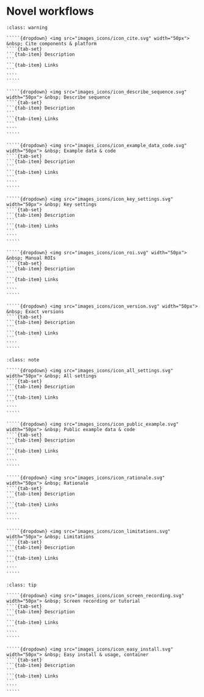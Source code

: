 # Novel workflows

``````{admonition} Minimal 
:class: warning

`````{dropdown} <img src="images_icons/icon_cite.svg" width="50px"> &nbsp; Cite components & platform
````{tab-set}
```{tab-item} Description
```
```{tab-item} Links
```
````
````` 

`````{dropdown} <img src="images_icons/icon_describe_sequence.svg" width="50px"> &nbsp; Describe sequence
````{tab-set}
```{tab-item} Description
```
```{tab-item} Links
```
````
````` 

`````{dropdown} <img src="images_icons/icon_example_data_code.svg" width="50px"> &nbsp; Example data & code
````{tab-set}
```{tab-item} Description
```
```{tab-item} Links
```
````
````` 

`````{dropdown} <img src="images_icons/icon_key_settings.svg" width="50px"> &nbsp; Key settings
````{tab-set}
```{tab-item} Description
```
```{tab-item} Links
```
````
````` 

`````{dropdown} <img src="images_icons/icon_roi.svg" width="50px"> &nbsp; Manual ROIs
````{tab-set}
```{tab-item} Description
```
```{tab-item} Links
```
````
````` 

`````{dropdown} <img src="images_icons/icon_version.svg" width="50px"> &nbsp; Exact versions
````{tab-set}
```{tab-item} Description
```
```{tab-item} Links
```
````
````` 

``````

``````{admonition} Recommended
:class: note

`````{dropdown} <img src="images_icons/icon_all_settings.svg" width="50px"> &nbsp; All settings
````{tab-set}
```{tab-item} Description
```
```{tab-item} Links
```
````
````` 

`````{dropdown} <img src="images_icons/icon_public_example.svg" width="50px"> &nbsp; Public example data & code
````{tab-set}
```{tab-item} Description
```
```{tab-item} Links
```
````
````` 

`````{dropdown} <img src="images_icons/icon_rationale.svg" width="50px"> &nbsp; Rationale
````{tab-set}
```{tab-item} Description
```
```{tab-item} Links
```
````
````` 

`````{dropdown} <img src="images_icons/icon_limitations.svg" width="50px"> &nbsp; Limitations
````{tab-set}
```{tab-item} Description
```
```{tab-item} Links
```
````
````` 

``````

``````{admonition} Ideal
:class: tip

`````{dropdown} <img src="images_icons/icon_screen_recording.svg" width="50px"> &nbsp; Screen recording or tutorial
````{tab-set}
```{tab-item} Description
```
```{tab-item} Links
```
````
````` 

`````{dropdown} <img src="images_icons/icon_easy_install.svg" width="50px"> &nbsp; Easy install & usage, container
````{tab-set}
```{tab-item} Description
```
```{tab-item} Links
```
````
````` 

``````
<!--Notes which will not be shown on the actual page-->